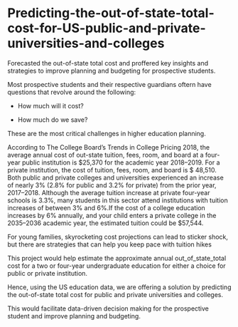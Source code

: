 # Predicting-the-out-of-state-total-cost-for-US-public-and-private-universities-and-colleges
Forecasted the out-of-state total cost and proffered key insights and strategies to improve planning and budgeting for prospective students.

Most prospective students and their respective guardians oftern have questions that revolve around the following:

- How much will it cost?

- How much do we save?

These are the most critical challenges in higher education planning.

According to The College Board’s Trends in College Pricing 2018, the average annual cost of out-state tuition, fees, room, and board at a four-year public institution is $25,370 for the academic year 2018–2019. For a private institution, the cost of tuition, fees, room, and board is $ 48,510. Both public and private colleges and universities experienced an increase of nearly 3% (2.8% for public and 3.2% for private) from the prior year, 2017–2018. Although the average tuition increase at private four-year schools is 3.3%, many students in this sector attend institutions with tuition increases of between 3% and 6%.If the cost of a college education increases by 6% annually, and your child enters a private college in the 2035–2036 academic year, the estimated tuition could be $57,544.

For young families, skyrocketing cost projections can lead to sticker shock, but there are strategies that can help you keep pace with tuition hikes

This project would help estimate the approximate annual out_of_state_total cost for a two or four-year undergraduate education for either a choice for public or private institution.

Hence, using the US education data, we are offering a solution by predicting the out-of-state total cost for public and private universities and colleges.

This would facilitate data-driven decision making for the prospective student and improve planning and budgeting.
